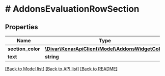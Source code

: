 # # AddonsEvaluationRowSection

## Properties

Name | Type | Description | Notes
------------ | ------------- | ------------- | -------------
**section_color** | [**\Divar\KenarApiClient\Model\AddonsWidgetColor**](AddonsWidgetColor.md) |  | [optional]
**text** | **string** |  | [optional]

[[Back to Model list]](../../README.md#models) [[Back to API list]](../../README.md#endpoints) [[Back to README]](../../README.md)
